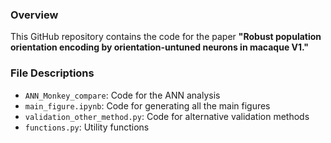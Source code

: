 
### Overview

This GitHub repository contains the code for the paper **"Robust population orientation encoding by orientation-untuned neurons in macaque V1."**

### File Descriptions

* `ANN_Monkey_compare`: Code for the ANN analysis
* `main_figure.ipynb`: Code for generating all the main figures
* `validation_other_method.py`: Code for alternative validation methods
* `functions.py`: Utility functions
